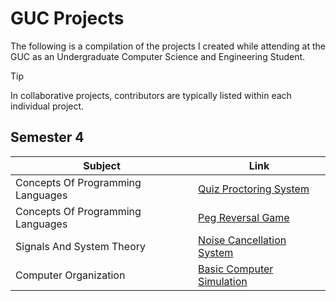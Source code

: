 # GUC Projects
The following is a compilation of the projects I created while attending at the GUC as an Undergraduate Computer Science and Engineering Student.

> [!TIP]
>In collaborative projects, contributors are typically listed within each individual project.

## Semester 4
| Subject | Link |
| --- | --- |
| Concepts Of Programming Languages | [Quiz Proctoring System](https://github.com/yehiarasheed/Quiz-Proctoring-System) |
| Concepts Of Programming Languages | [Peg Reversal Game](https://github.com/yehiarasheed/Peg-Reversal-Game) |
| Signals And System Theory | [Noise Cancellation System](https://github.com/yehiarasheed/Noise-Cancellation-System) |
| Computer Organization | [Basic Computer Simulation](https://github.com/yehiarasheed/Basic-Computer-Simulation) |




